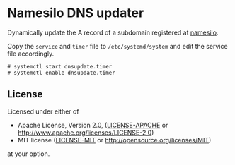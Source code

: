 # Namesilo DNS updater

Dynamically update the A record of a subdomain registered at
[namesilo](https://namesilo.com).

Copy the `service` and `timer` file to `/etc/systemd/system` and edit the
service file accordingly.

```
# systemctl start dnsupdate.timer
# systemctl enable dnsupdate.timer
```

## License

Licensed under either of

* Apache License, Version 2.0, ([LICENSE-APACHE](LICENSE-APACHE) or http://www.apache.org/licenses/LICENSE-2.0)
* MIT license ([LICENSE-MIT](LICENSE-MIT) or http://opensource.org/licenses/MIT)

at your option.